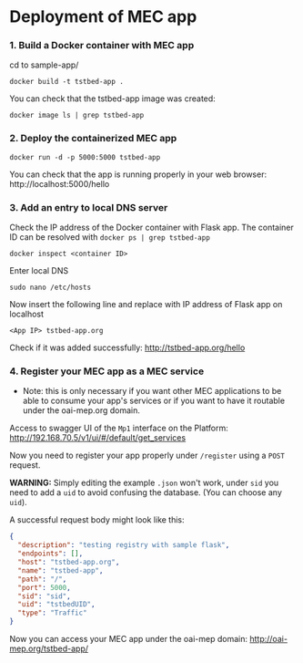 # Deployment of MEC app
### 1. Build a Docker container with MEC app
cd to sample-app/
```shell
docker build -t tstbed-app .
```
You can check that the tstbed-app image was created:
```shell
docker image ls | grep tstbed-app
```

### 2. Deploy the containerized MEC app
```shell
docker run -d -p 5000:5000 tstbed-app
```
You can check that the app is running properly in your web browser: http://localhost:5000/hello

### 3. Add an entry to local DNS server
Check the IP address of the Docker container with Flask app. The container ID can be resolved with `docker ps | grep tstbed-app`
```shell
docker inspect <container ID>
```
Enter local DNS
```shell
sudo nano /etc/hosts
```
Now insert the following line and replace <App IP> with IP address of Flask app on localhost
```shell
<App IP> tstbed-app.org
```
Check if it was added successfully: http://tstbed-app.org/hello

### 4. Register your MEC app as a MEC service
* Note: this is only necessary if you want other MEC applications to be able to consume your app's services or if you want to have it routable under the oai-mep.org domain.

Access to swagger UI of the `Mp1` interface on the Platform: http://192.168.70.5/v1/ui/#/default/get_services

Now you need to register your app properly under `/register` using a `POST` request.

**WARNING:** Simply editing the example `.json` won't work, under `sid` you need to add a `uid` to avoid confusing the database. (You can choose any `uid`).

A successful request body might look like this:
```json
{
  "description": "testing registry with sample flask",
  "endpoints": [],
  "host": "tstbed-app.org",
  "name": "tstbed-app",
  "path": "/",
  "port": 5000,
  "sid": "sid",
  "uid": "tstbedUID",
  "type": "Traffic"
}
```

Now you can access your MEC app under the oai-mep domain: http://oai-mep.org/tstbed-app/
